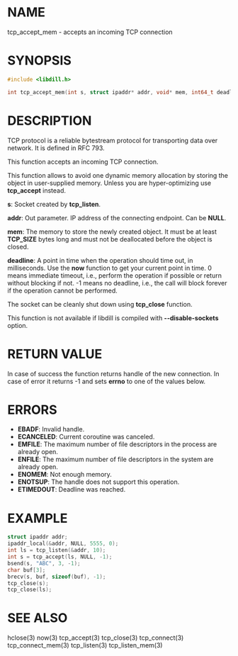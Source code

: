 # NAME

tcp_accept_mem - accepts an incoming TCP connection

# SYNOPSIS

```c
#include <libdill.h>

int tcp_accept_mem(int s, struct ipaddr* addr, void* mem, int64_t deadline);
```

# DESCRIPTION

TCP protocol is a reliable bytestream protocol for transporting data
over network. It is defined in RFC 793.

This function accepts an incoming TCP connection.

This function allows to avoid one dynamic memory allocation by
storing the object in user-supplied memory. Unless you are
hyper-optimizing use **tcp_accept** instead.

**s**: Socket created by **tcp_listen**.

**addr**: Out parameter. IP address of the connecting endpoint. Can be **NULL**.

**mem**: The memory to store the newly created object. It must be at least **TCP_SIZE** bytes long and must not be deallocated before the object is closed.

**deadline**: A point in time when the operation should time out, in milliseconds. Use the **now** function to get your current point in time. 0 means immediate timeout, i.e., perform the operation if possible or return without blocking if not. -1 means no deadline, i.e., the call will block forever if the operation cannot be performed.

The socket can be cleanly shut down using **tcp_close** function.

This function is not available if libdill is compiled with **--disable-sockets** option.

# RETURN VALUE

In case of success the function returns handle of the new connection. In case of error it returns -1 and sets **errno** to one of the values below.

# ERRORS

* **EBADF**: Invalid handle.
* **ECANCELED**: Current coroutine was canceled.
* **EMFILE**: The maximum number of file descriptors in the process are already open.
* **ENFILE**: The maximum number of file descriptors in the system are already open.
* **ENOMEM**: Not enough memory.
* **ENOTSUP**: The handle does not support this operation.
* **ETIMEDOUT**: Deadline was reached.

# EXAMPLE

```c
struct ipaddr addr;
ipaddr_local(&addr, NULL, 5555, 0);
int ls = tcp_listen(&addr, 10);
int s = tcp_accept(ls, NULL, -1);
bsend(s, "ABC", 3, -1);
char buf[3];
brecv(s, buf, sizeof(buf), -1);
tcp_close(s);
tcp_close(ls);
```
# SEE ALSO

hclose(3) now(3) tcp_accept(3) tcp_close(3) tcp_connect(3) tcp_connect_mem(3) tcp_listen(3) tcp_listen_mem(3) 
